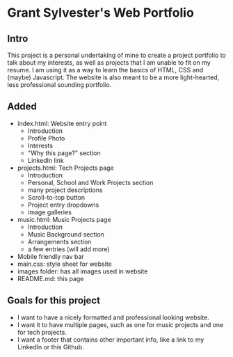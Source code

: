 # Grant Sylvester's Web Portfolio

## Intro

This project is a personal undertaking of mine to create a project portfolio to talk about my interests, as well as projects that I
am unable to fit on my resume. I am using it as a way to learn the basics of HTML, CSS and (maybe) Javascript. The website is also meant
to be a more light-hearted, less professional sounding portfolio.

## Added

- index.html: Website entry point
    - Introduction
    - Profile Photo
    - Interests
    - "Why this page?" section
    - LinkedIn link
- projects.html: Tech Projects page
    - Introduction
    - Personal, School and Work Projects section
    - many project descriptions
    - Scroll-to-top button
    - Project entry dropdowns
    - image galleries
- music.html: Music Projects page
    - Introduction
    - Music Background section
    - Arrangements section
    - a few entries (will add more)
- Mobile friendly nav bar
- main.css: style sheet for website
- images folder: has all images used in website
- README.md: this page

## Goals for this project

- I want to have a nicely formatted and professional looking website.
- I want it to have multiple pages, such as one for music projects and one for tech projects.
- I want a footer that contains other important info, like a link to my LinkedIn or this Github.